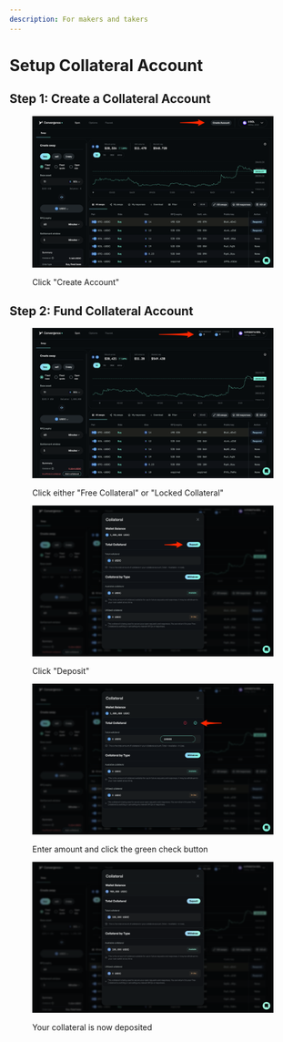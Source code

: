 ```yaml
---
description: For makers and takers
---
```


# Setup Collateral Account

## Step 1: Create a Collateral Account

<figure><img src="../.gitbook/assets/create-collateral.png" alt=""><figcaption><p>Click "Create Account"</p></figcaption></figure>

## Step 2: Fund Collateral Account

<figure><img src="../.gitbook/assets/created-collateral.png" alt=""><figcaption><p>Click either "Free Collateral" or "Locked Collateral"</p></figcaption></figure>

<figure><img src="../.gitbook/assets/deposit-collateral.png" alt=""><figcaption><p>Click "Deposit"</p></figcaption></figure>

<figure><img src="../.gitbook/assets/enter-deposit-amount.png" alt=""><figcaption><p>Enter amount and click the green check button</p></figcaption></figure>

<figure><img src="../.gitbook/assets/deposited-collateral.png" alt=""><figcaption><p>Your collateral is now deposited</p></figcaption></figure>

